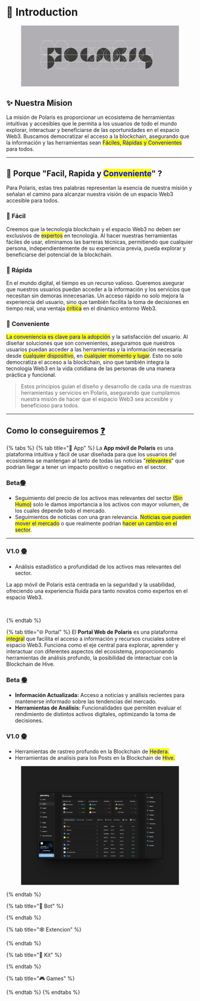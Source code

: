 # 📌 Introduction

<figure><img src="../../.gitbook/assets/PG 01 (1).png" alt=""><figcaption></figcaption></figure>

## ✨ Nuestra Mision&#x20;

La misión de Polaris es proporcionar un ecosistema de herramientas intuitivas y accesibles que le permita a los usuarios de todo el mundo explorar, interactuar y beneficiarse de las oportunidades en el espacio Web3. Buscamos democratizar el acceso a la blockchain, asegurando que la información y las herramientas sean <mark style="color:blue;">Fáciles, Rápidas y Convenientes</mark> para todos.

***

## 🤔 Porque "Facil, Rapida y <mark style="color:blue;">Conveniente</mark>" ?

Para Polaris, estas tres palabras representan la esencia de nuestra misión y señalan el camino para alcanzar nuestra visión de un espacio Web3 accesible para todos.

### 🚦 **Fácil**

Creemos que la tecnología blockchain y el espacio Web3 no deben ser exclusivos de <mark style="color:blue;">expertos</mark> en tecnología. Al hacer nuestras herramientas fáciles de usar, eliminamos las barreras técnicas, permitiendo que cualquier persona, independientemente de su experiencia previa, pueda explorar y beneficiarse del potencial de la blockchain.



### 🚕 **Rápida**

En el mundo digital, el tiempo es un recurso valioso. Queremos asegurar que nuestros usuarios puedan acceder a la información y los servicios que necesitan sin demoras innecesarias. Un acceso rápido no solo mejora la experiencia del usuario, sino que también facilita la toma de decisiones en tiempo real, una ventaja <mark style="color:blue;">crítica</mark> en el dinámico entorno Web3.



### 💸 **Conveniente**

<mark style="color:blue;">La conveniencia es clave para la adopción</mark> y la satisfacción del usuario. Al diseñar soluciones que son convenientes, aseguramos que nuestros usuarios puedan acceder a las herramientas y la información necesaria desde <mark style="color:blue;">cualquier dispositivo</mark>, en <mark style="color:blue;">cualquier momento y lugar</mark>. Esto no solo democratiza el acceso a la blockchain, sino que también integra la tecnología Web3 en la vida cotidiana de las personas de una manera práctica y funcional.



> Estos principios guían el diseño y desarrollo de cada una de nuestras herramientas y servicios en Polaris, asegurando que cumplamos nuestra misión de hacer que el espacio Web3 sea accesible y beneficioso para todos.

***

## &#x20;Como lo conseguiremos [❓](https://emojiterra.com/es/interrogacion-roja/)

{% tabs %}
{% tab title="📱 App" %}
La **App móvil de Polaris** es una plataforma intuitiva y fácil de usar diseñada para que los usuarios del ecosistema se mantengan al tanto de todas las noticias "<mark style="color:blue;">relevantes</mark>" que podrían llegar a tener un impacto positivo o negativo en el sector.

### Beta[🟢](https://emojiterra.com/es/circulo-verde/)

* Seguimiento del precio de los activos mas relevantes del sector <mark style="color:blue;">(Sin Humo)</mark> solo le damos importancia a los activos con mayor volumen, de los cuales depende todo el mercado.
* Seguimientos de noticias con una gran relevancia. <mark style="color:blue;">Noticias que pueden mover el mercado</mark> o que realmente podrían <mark style="color:blue;">hacer un cambio en el sector</mark>.

***

### V1.0 [🟡](https://emojipedia.org/es/c%C3%ADrculo-amarillo)

* Análisis estadístico a profundidad de los activos mas relevantes del sector.

La app móvil de Polaris está centrada en la seguridad y la usabilidad, ofreciendo una experiencia fluida para tanto novatos como expertos en el espacio Web3.

<figure><img src="../../.gitbook/assets/iOS_ Polaris Icon.png" alt=""><figcaption></figcaption></figure>
{% endtab %}

{% tab title="🌐 Portal" %}
El **Portal Web de Polaris** es una plataforma <mark style="color:blue;">integral</mark> que facilita el acceso a información y recursos cruciales sobre el espacio Web3. Funciona como el eje central para explorar, aprender y interactuar con diferentes aspectos del ecosistema, proporcionando herramientas de análisis profundo, la posibilidad de interactuar con la Blockchain de Hive.

### Beta [🟢](https://emojiterra.com/es/circulo-verde/)

* **Información Actualizada:** Acceso a noticias y análisis recientes para mantenerse informado sobre las tendencias del mercado.
* **Herramientas de Análisis:** Funcionalidades que permiten evaluar el rendimiento de distintos activos digitales, optimizando la toma de decisiones.

### V1.0 [🟡](https://emojipedia.org/es/c%C3%ADrculo-amarillo)

* Herramientas de rastreo profundo en la Blockchain de <mark style="color:blue;">Hedera.</mark>
* Herramientas de analisis para los Posts en la Blockchain de <mark style="color:blue;">Hive.</mark>

<figure><img src="../../.gitbook/assets/855shots_so.png" alt=""><figcaption></figcaption></figure>
{% endtab %}

{% tab title="🤖 Bot" %}

{% endtab %}

{% tab title="🕸️ Extencion" %}

{% endtab %}

{% tab title="💼 Kit" %}

{% endtab %}

{% tab title="🎮 Games" %}

{% endtab %}
{% endtabs %}

